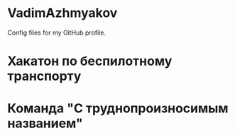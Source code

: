 # VadimAzhmyakov
Config files for my GitHub profile.
# Хакатон по беспилотному транспорту

# Команда "С труднопроизносимым названием"
